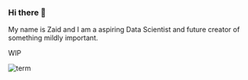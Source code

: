 ### Hi there 👋
My name is Zaid and I am a aspiring Data Scientist and future creator of something mildly important.

WIP

![term](https://github.com/shmozee/shmozee/assets/158101816/f9266077-55ac-47d0-9576-28910cbfceec)



<!--
**shmozee/shmozee** is a ✨ _special_ ✨ repository because its `README.md` (this file) appears on your GitHub profile.

Here are some ideas to get you started:

- 🔭 I’m currently working on ...
- 🌱 I’m currently learning ...
- 👯 I’m looking to collaborate on ...
- 🤔 I’m looking for help with ...
- 💬 Ask me about ...
- 📫 How to reach me: ...
- 😄 Pronouns: ...
- ⚡ Fun fact: ...
-->
